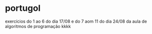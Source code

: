 # portugol
 exercícios do 1 ao 6 do dia 17/08 e do 7 aom 11 do dia 24/08 da aula de algoritmos de programação
 kkkk

